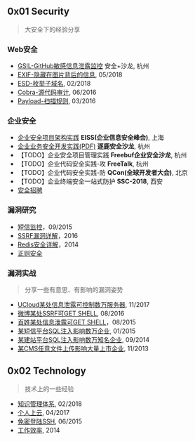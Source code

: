 ## 0x01 Security
> 大安全下的经验分享

### Web安全
- [GSIL-GitHub敏感信息泄露监控](gsil.md) 安全+沙龙, 杭州
- [EXIF-隐藏在图片背后的信息](exif.md), 05/2018
- [ESD-枚举子域名](esd.md), 02/2018
- [Cobra-源代码审计](cobra.md), 06/2016
- [Payload-扫描规则](payload.md), 03/2016

### 企业安全
- [企业安全项目架构实践](corporate-security.md) **EISS(企业信息安全峰会)**, 上海
- [企业业务安全开发实践(PDF)](企业业务安全开发实践.pdf) **逐鹿安全沙龙**, 杭州
- 【TODO】企业安全项目管理实践 **Freebuf企业安全沙龙**, 杭州
- 【TODO】企业代码安全实践-攻 **FreeTalk**, 杭州
- 【TODO】企业代码安全实践-防 **QCon(全球开发者大会)**, 北京
- 【TODO】企业终端安全一站式防护 **SSC-2018**, 西安
- [安全招聘](recruit.md)

### 漏洞研究
- [短信监控](sms-sniffing.md)，09/2015
- [SSRF漏洞详解](ssrf.md)，2016
- [Redis安全详解](redis.md)，2014
- [正则安全](regexg.md)

### 漏洞实战
> 分享一些有意思、有影响的漏洞姿势

- [UCloud某处信息泄露可控制数万服务器](PVE-2017110101.md), 11/2017
- [微博某处SSRF可GET SHELL](PVE-2016081601.md), 08/2016
- [百姓某处信息泄露可GET SHELL](PVE-2015080201.md)，08/2015
- [某短信平台SQL注入影响数万企业](PVE-2015012501.md), 01/2015
- [某建站平台SQL注入影响数万知名企业](PVE-2014092401.md), 09/2014
- [某CMS任意文件上传影响大量上市企业](PVE-2013110801.md), 11/2013

## 0x02 Technology
> 技术上的一些经验

- [知识管理体系](kms.md), 02/2018
- [个人上云](personal-cloud.md), 04/2017
- [免密登陆SSH](autossh.md), 06/2015
- [工作效率](work-efficiency.md), 2014

